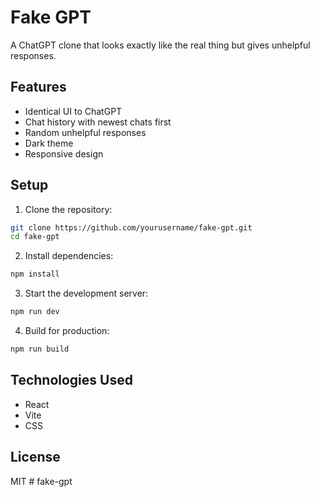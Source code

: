 # Fake GPT

A ChatGPT clone that looks exactly like the real thing but gives unhelpful responses.

## Features

- Identical UI to ChatGPT
- Chat history with newest chats first
- Random unhelpful responses
- Dark theme
- Responsive design

## Setup

1. Clone the repository:
```bash
git clone https://github.com/yourusername/fake-gpt.git
cd fake-gpt
```

2. Install dependencies:
```bash
npm install
```

3. Start the development server:
```bash
npm run dev
```

4. Build for production:
```bash
npm run build
```

## Technologies Used

- React
- Vite
- CSS

## License

MIT # fake-gpt
